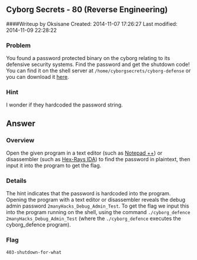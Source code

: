 ## Cyborg Secrets - 80 (Reverse Engineering) ##
####Writeup by Oksisane
Created: 2014-11-07 17:26:27
Last modified: 2014-11-09 22:28:22

### Problem ###

You found a password protected binary on the cyborg relating to its defensive security systems. Find the password and get the shutdown code! You can find it on the shell server at `/home/cyborgsecrets/cyborg-defense` or you can download it [here](https://picoctf.com/problem-static/reversing/cyborg-secrets/cyborg_defense).

### Hint ###

I wonder if they hardcoded the password string.

## Answer ##

### Overview ###

Open the given program in a text editor (such as [Notepad ++](http://notepad-plus-plus.org/)) or disassembler (such as [Hex-Rays IDA](https://www.hex-rays.com/products/ida/)) to find the password in plaintext, then input it into the program to get the flag.

### Details ###

The hint indicates that the password is hardcoded into the program. Opening the program with a text editor or disassembler reveals the debug admin password `2manyHacks_Debug_Admin_Test`. To get the flag we input this into the program running on the shell, using the command `./cyborg_defence 2manyHacks_Debug_Admin_Test` (where the `./cyborg_defence` executes the cyborg_defence program).

### Flag ###

    403-shutdown-for-what


